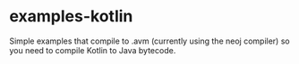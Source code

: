 # examples-kotlin

Simple examples that compile to .avm (currently using the neoj compiler) so you need to compile Kotlin to Java bytecode.

